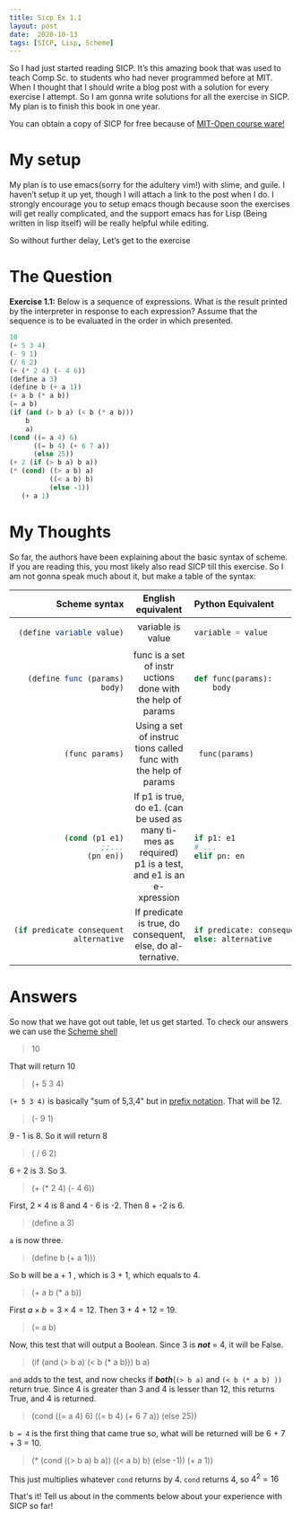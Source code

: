 ```yaml
---
title: Sicp Ex 1.1
layout: post
date:  2020-10-13
tags: [SICP, Lisp, Scheme]
---
```


So I had just started reading SICP. It’s this amazing book that was used
to teach Comp Sc. to students who had never programmed before at MIT.
When I thought that I should write a blog post with a solution for every
exercise I attempt. So I am gonna write solutions for all the exercise
in SICP. My plan is to finish this book in one year.

You can obtain a copy of SICP for free because of [MIT-Open course ware!](https://ocw.mit.edu/courses/electrical-engineering-and-computer-science/6-001-structure-and-interpretation-of-computer-programs-spring-2005/)

# My setup

My plan is to use emacs(sorry for the adultery vim\!) with slime, and
guile. I haven’t setup it up yet, though I will attach a link to the
post when I do. I strongly encourage you to setup emacs though because
soon the exercises will get really complicated, and the support emacs
has for Lisp (Being written in lisp itself) will be really helpful while
editing.

So without further delay, Let’s get to the exercise

# The Question

**Exercise 1.1:** Below is a sequence of expressions. What is the result
printed by the interpreter in response to each expression? Assume that
the sequence is to be evaluated in the order in which presented.

``` scheme
10
(+ 5 3 4)
(- 9 1)
(/ 6 2)
(+ (* 2 4) (- 4 6))
(define a 3)
(define b (+ a 1))
(+ a b (* a b))
(= a b)
(if (and (> b a) (< b (* a b)))
    b
    a)
(cond ((= a 4) 6)
      ((= b 4) (+ 6 7 a))
      (else 25))
(+ 2 (if (> b a) b a))
(* (cond) ((> a b) a)
          ((< a b) b)
          (else -1))
   (+ a 1)
```

# My Thoughts

So far, the authors have been explaining about the basic syntax of
scheme. If you are reading this, you most likely also read SICP till
this exercise. So I am not gonna speak much about it, but make a table
of the syntax:

<table>
<colgroup>
<col style="width: 33%" />
<col style="width: 33%" />
<col style="width: 33%" />
</colgroup>
<thead>
<tr class="header">
<th style="text-align: right;">Scheme syntax</th>
<th style="text-align: center;">English equivalent</th>
<th style="text-align: left;">Python Equivalent</th>
</tr>
</thead>
<tbody>
<tr class="odd">
<td style="text-align: right;"><div class="sourceCode" id="cb1"><pre class="sourceCode scheme"><code class="sourceCode scheme"><a class="sourceLine" id="cb1-1" title="1">(<span class="ex">define</span><span class="fu"> variable </span>value)</a></code></pre></div></td>
<td style="text-align: center;">variable is value</td>
<td style="text-align: left;"><div class="sourceCode" id="cb2"><pre class="sourceCode python"><code class="sourceCode python"><a class="sourceLine" id="cb2-1" title="1">variable <span class="op">=</span> value</a></code></pre></div></td>
</tr>
<tr class="even">
<td style="text-align: right;"><div class="sourceCode" id="cb3"><pre class="sourceCode scheme"><code class="sourceCode scheme"><a class="sourceLine" id="cb3-1" title="1">(<span class="ex">define</span><span class="fu"> func </span>(params)</a>
<a class="sourceLine" id="cb3-2" title="2">   body)</a></code></pre></div></td>
<td style="text-align: center;">func is a set of instr uctions done with the help of params</td>
<td style="text-align: left;"><div class="sourceCode" id="cb4"><pre class="sourceCode python"><code class="sourceCode python"><a class="sourceLine" id="cb4-1" title="1"><span class="kw">def</span> func(params):</a>
<a class="sourceLine" id="cb4-2" title="2">    body</a></code></pre></div></td>
</tr>
<tr class="odd">
<td style="text-align: right;"><div class="sourceCode" id="cb5"><pre class="sourceCode scheme"><code class="sourceCode scheme"><a class="sourceLine" id="cb5-1" title="1">(func params)</a></code></pre></div></td>
<td style="text-align: center;">Using a set of instruc tions called func with the help of params</td>
<td style="text-align: left;"><div class="sourceCode" id="cb6"><pre class="sourceCode python"><code class="sourceCode python"><a class="sourceLine" id="cb6-1" title="1"> func(params)</a></code></pre></div></td>
</tr>
<tr class="even">
<td style="text-align: right;"><div class="sourceCode" id="cb7"><pre class="sourceCode scheme"><code class="sourceCode scheme"><a class="sourceLine" id="cb7-1" title="1">(<span class="kw">cond</span> (p1 e1)</a>
<a class="sourceLine" id="cb7-2" title="2">      <span class="co">;;...</span></a>
<a class="sourceLine" id="cb7-3" title="3">      (pn en))</a></code></pre></div></td>
<td style="text-align: center;">If p1 is true, do e1. (can be used as many ti- mes as required) p1 is a test, and e1 is an e- xpression</td>
<td style="text-align: left;"><div class="sourceCode" id="cb8"><pre class="sourceCode python"><code class="sourceCode python"><a class="sourceLine" id="cb8-1" title="1"><span class="cf">if</span> p1: e1</a>
<a class="sourceLine" id="cb8-2" title="2"><span class="co"># ...</span></a>
<a class="sourceLine" id="cb8-3" title="3"><span class="cf">elif</span> pn: en</a></code></pre></div></td>
</tr>
<tr class="odd">
<td style="text-align: right;"><div class="sourceCode" id="cb9"><pre class="sourceCode scheme"><code class="sourceCode scheme"><a class="sourceLine" id="cb9-1" title="1">(<span class="kw">if</span> predicate consequent</a>
<a class="sourceLine" id="cb9-2" title="2">    alternative</a></code></pre></div></td>
<td style="text-align: center;">If predicate is true, do consequent, else, do al- ternative.</td>
<td style="text-align: left;"><div class="sourceCode" id="cb10"><pre class="sourceCode python"><code class="sourceCode python"><a class="sourceLine" id="cb10-1" title="1"><span class="cf">if</span> predicate: consequent</a>
<a class="sourceLine" id="cb10-2" title="2"><span class="cf">else</span>: alternative</a></code></pre></div></td>
</tr>
</tbody>
</table>


# Answers

So now that we have got out table, let us get started. To check our answers we can use the [Scheme shell](https://www.gnu.org/software/mit-scheme/documentation/testing/mit-scheme-user.html)

> 10

That will return 10

> (+ 5 3 4)

`(+ 5 3 4)` is basically "sum of 5,3,4" but in [prefix notation](https://en.wikipedia.org/wiki/Polish_notation). That will be 12.

> (- 9 1)

9 - 1 is 8. So it will return 8

>( / 6 2)

$6 \div 2$ is 3. So 3.

> (+ (* 2 4) (- 4 6))

First, $2 \times 4$ is 8 and 4 - 6 is -2.
Then 8 + -2 is 6.

> (define a 3)

`a` is now three. 

> (define b (+ a 1)))

So b will be a + 1 , which is 3 + 1, which equals to 4.

> (+ a b (* a b))

First $a \times b = 3 \times 4 = 12$.
Then 3 + 4 + 12 = 19.

> (= a b)

Now, this test that will output a Boolean.
Since 3 is ***not*** = 4, it will be False.

> (if (and (> b a) (< b (* a b)))
    b
    a)
    
`and` adds to the test, and now checks if ***both***(`(> b a)` and `(< b (* a b) ))` 
return true. Since 4 is greater than 3 and 4 is lesser than 12, this returns True,
and 4 is returned.

> (cond ((= a 4) 6)
        ((= b 4) (+ 6 7 a))
        (else 25))
        
`b = 4` is the first thing that came true so,
what will be returned will be 6 + 7 + 3 = 10.

> (* (cond ((> b a) b a))
           ((< a b) b)
           (else -1))
       (+ a 1))
       

This just multiplies whatever `cond` returns by 4.
`cond` returns 4, so $4^{2} = 16$

That's it! Tell us about in the comments below about your experience
with SICP so far!

